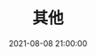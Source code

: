 ---
pageComponent: 
  name: Catalogue
  data: 
    key: 07.其他
    imgUrl: /img/ui.png
    description: 主要包括前端的一些内容，比如JavaScript，html等
title: 其他
date: 2021-08-08 21:00:00
permalink: /other
sidebar: false
article: false
comment: false
editLink: false
---